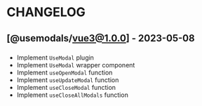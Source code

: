 # CHANGELOG


## [@usemodals/vue3@1.0.0] - 2023-05-08

### <Features>
- Implement `UseModal` plugin
- Implement `UseModal` wrapper component
- Implement `useOpenModal` function
- Implement `useUpdateModal` function
- Implement `useCloseModal` function
- Implement `useCloseAllModals` function

